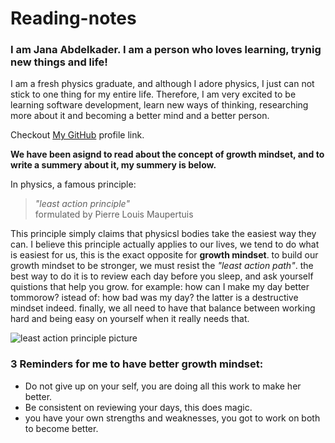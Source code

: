 # Reading-notes

### I am Jana Abdelkader. I am a person who loves learning, trynig new things and life!
I am a fresh physics graduate, and although I adore physics, I just can not stick to one thing for my entire life.  Therefore, I am very excited to be learning software development, learn new ways of thinking, researching more about it and becoming a better mind and a better person. 

Checkout [My GitHub](https://github.com/Jana998-alt) profile link.



**We have been asignd to read about the concept of **growth mindset**, and to write a summery about it, my summery is below.**

In physics, a famous principle:
> _"least action principle"_    
> formulated by Pierre Louis Maupertuis

This principle simply claims that physicsl bodies take the easiest way they can. I believe this principle actually applies to our lives, we tend to do what is easiest for us, this is the exact opposite for **growth mindset**. 
to build our growth mindset to be stronger, we must resist the _"least action path"_. the best way to do it is to review each day before you sleep, and ask yourself quistions that help you grow. for example: how can I make my day better tommorow? istead of: how bad was my day? the latter is a destructive mindset indeed. 
finally, we all need to have that balance between working hard and being easy on yourself when it really needs that. 

![least action principle picture](https://149348513.v2.pressablecdn.com/wp-content/uploads/2010/11/Pass-Summit.png")

### 3 Reminders for me to have better growth mindset:
- Do not give up on your self, you are doing all this work to make her better.
- Be consistent on reviewing your days, this does magic.
- you have your own strengths and weaknesses, you got to work on both to become better. 
